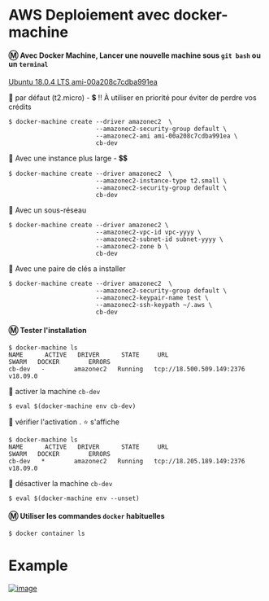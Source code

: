 # AWS Deploiement avec docker-machine

#### :m: Avec Docker Machine, Lancer une nouvelle machine sous `git bash` ou un `terminal`

[Ubuntu 18.0.4 LTS ami-00a208c7cdba991ea](https://console.aws.amazon.com/ec2/home?region=us-east-1#LaunchInstanceWizard:ami=ami-00a208c7cdba991ea)



:pushpin: par défaut (t2.micro) - :heavy_dollar_sign:  :bangbang: À utiliser en priorité pour éviter de perdre vos crédits

```
$ docker-machine create --driver amazonec2  \
                        --amazonec2-security-group default \
                        --amazonec2-ami ami-00a208c7cdba991ea \
                        cb-dev
```

:pushpin: Avec une instance plus large - :heavy_dollar_sign::heavy_dollar_sign:
```
$ docker-machine create --driver amazonec2  \ 
                        --amazonec2-instance-type t2.small \
                        --amazonec2-security-group default \
                        cb-dev
```

:pushpin: Avec un sous-réseau
```
$ docker-machine create --driver amazonec2 \
                        --amazonec2-vpc-id vpc-yyyy \
                        --amazonec2-subnet-id subnet-yyyy \
                        --amazonec2-zone b \
                        cb-dev
```

:pushpin: Avec une paire de clés a installer
```
$ docker-machine create --driver amazonec2  \
                        --amazonec2-security-group default \
                        --amazonec2-keypair-name test \
                        --amazonec2-ssh-keypath ~/.aws \
                        cb-dev
```

#### :m: Tester l'installation

```
$ docker-machine ls
NAME      ACTIVE   DRIVER      STATE     URL                         SWARM   DOCKER        ERRORS
cb-dev   -        amazonec2   Running   tcp://18.500.509.149:2376           v18.09.0      
```

:pushpin: activer la machine `cb-dev`

```
$ eval $(docker-machine env cb-dev)
```

:pushpin: vérifier l'activation . :star: s'affiche

```
$ docker-machine ls
NAME      ACTIVE   DRIVER      STATE     URL                         SWARM   DOCKER        ERRORS
cb-dev   *        amazonec2   Running   tcp://18.205.189.149:2376           v18.09.0      
```


:pushpin: désactiver la machine `cb-dev`

```
$ eval $(docker-machine env --unset)
```

#### :m: Utiliser les commandes `docker` habituelles
```
$ docker container ls
```

# Example

[![image](http://img.youtube.com/vi/ZUKmVy0p7dc/0.jpg)](https://www.youtube.com/watch?v=ZUKmVy0p7dc)
